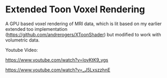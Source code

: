 # Extended Toon Voxel Rendering

A GPU based voxel rendering of MRI data, which is lit based on my earlier extended too implementation (https://github.com/andrerogers/XToonShader) but modified to work with volumetric data.

Youtube Video:

https://www.youtube.com/watch?v=lovKtK9_ygs

https://www.youtube.com/watch?v=_J5LxszzhnE
